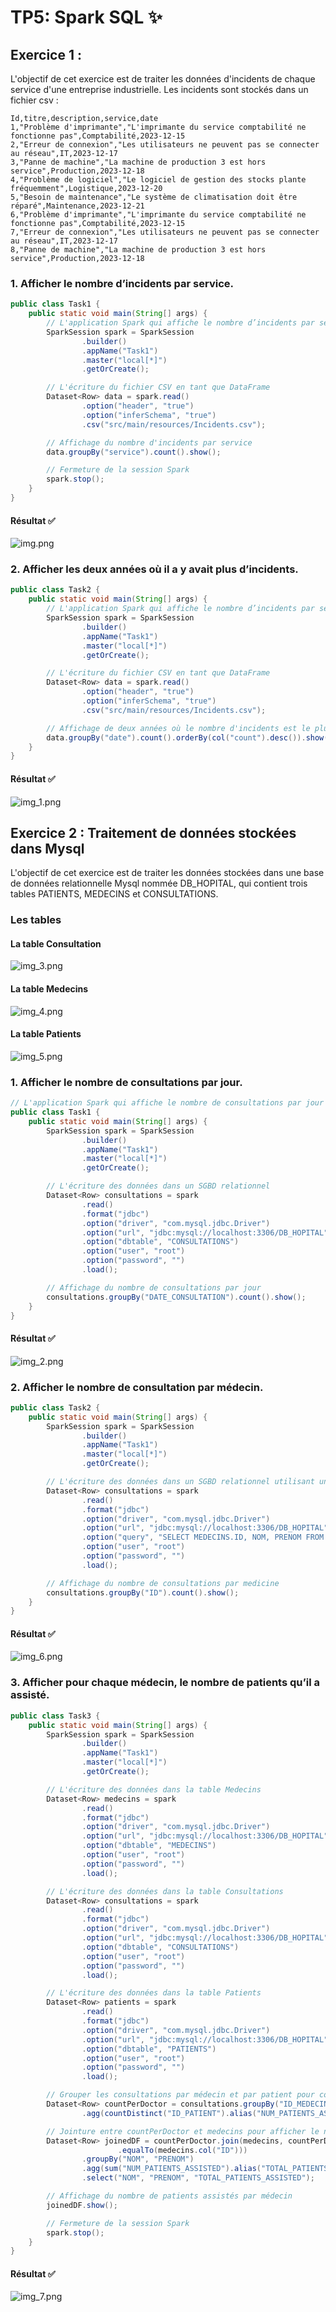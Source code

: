# TP5: Spark SQL ✨

## Exercice 1 :
L'objectif de cet exercice est de traiter les données d'incidents de chaque service d'une entreprise industrielle. Les incidents sont stockés dans un fichier csv :
```
Id,titre,description,service,date
1,"Problème d'imprimante","L'imprimante du service comptabilité ne fonctionne pas",Comptabilité,2023-12-15
2,"Erreur de connexion","Les utilisateurs ne peuvent pas se connecter au réseau",IT,2023-12-17
3,"Panne de machine","La machine de production 3 est hors service",Production,2023-12-18
4,"Problème de logiciel","Le logiciel de gestion des stocks plante fréquemment",Logistique,2023-12-20
5,"Besoin de maintenance","Le système de climatisation doit être réparé",Maintenance,2023-12-21
6,"Problème d'imprimante","L'imprimante du service comptabilité ne fonctionne pas",Comptabilité,2023-12-15
7,"Erreur de connexion","Les utilisateurs ne peuvent pas se connecter au réseau",IT,2023-12-17
8,"Panne de machine","La machine de production 3 est hors service",Production,2023-12-18
```

### 1. Afficher le nombre d’incidents par service.
```java
public class Task1 {
    public static void main(String[] args) {
        // L'application Spark qui affiche le nombre d’incidents par service.
        SparkSession spark = SparkSession
                .builder()
                .appName("Task1")
                .master("local[*]")
                .getOrCreate();

        // L'écriture du fichier CSV en tant que DataFrame
        Dataset<Row> data = spark.read()
                .option("header", "true")
                .option("inferSchema", "true")
                .csv("src/main/resources/Incidents.csv");

        // Affichage du nombre d'incidents par service
        data.groupBy("service").count().show();

        // Fermeture de la session Spark
        spark.stop();
    }
}
```

#### Résultat ✅
![img.png](assets/img.png)

### 2. Afficher les deux années où il a y avait plus d’incidents.
```java
public class Task2 {
    public static void main(String[] args) {
        // L'application Spark qui affiche le nombre d’incidents par service.
        SparkSession spark = SparkSession
                .builder()
                .appName("Task1")
                .master("local[*]")
                .getOrCreate();

        // L'écriture du fichier CSV en tant que DataFrame
        Dataset<Row> data = spark.read()
                .option("header", "true")
                .option("inferSchema", "true")
                .csv("src/main/resources/Incidents.csv");

        // Affichage de deux années où le nombre d'incidents est le plus élevé
        data.groupBy("date").count().orderBy(col("count").desc()).show(2);
    }
}
```

#### Résultat ✅
![img_1.png](assets/img_1.png)

## Exercice 2 : Traitement de données stockées dans Mysql
L'objectif de cet exercice est de traiter les données stockées dans une base de données relationnelle Mysql nommée DB_HOPITAL, qui contient trois tables PATIENTS, MEDECINS et CONSULTATIONS.

### Les tables
#### La table Consultation
![img_3.png](assets/img_3.png)

#### La table Medecins
![img_4.png](assets/img_4.png)

#### La table Patients
![img_5.png](assets/img_5.png)

### 1. Afficher le nombre de consultations par jour.
```java
// L'application Spark qui affiche le nombre de consultations par jour
public class Task1 {
    public static void main(String[] args) {
        SparkSession spark = SparkSession
                .builder()
                .appName("Task1")
                .master("local[*]")
                .getOrCreate();

        // L'écriture des données dans un SGBD relationnel
        Dataset<Row> consultations = spark
                .read()
                .format("jdbc")
                .option("driver", "com.mysql.jdbc.Driver")
                .option("url", "jdbc:mysql://localhost:3306/DB_HOPITAL")
                .option("dbtable", "CONSULTATIONS")
                .option("user", "root")
                .option("password", "")
                .load();

        // Affichage du nombre de consultations par jour
        consultations.groupBy("DATE_CONSULTATION").count().show();
    }
}
```

#### Résultat ✅
![img_2.png](assets/img_2.png)

### 2. Afficher le nombre de consultation par médecin.
```java
public class Task2 {
    public static void main(String[] args) {
        SparkSession spark = SparkSession
                .builder()
                .appName("Task1")
                .master("local[*]")
                .getOrCreate();

        // L'écriture des données dans un SGBD relationnel utilisant une jointure entre Medecins et Consultations
        Dataset<Row> consultations = spark
                .read()
                .format("jdbc")
                .option("driver", "com.mysql.jdbc.Driver")
                .option("url", "jdbc:mysql://localhost:3306/DB_HOPITAL")
                .option("query", "SELECT MEDECINS.ID, NOM, PRENOM FROM CONSULTATIONS INNER JOIN MEDECINS ON CONSULTATIONS.ID_MEDECIN = MEDECINS.ID")
                .option("user", "root")
                .option("password", "")
                .load();

        // Affichage du nombre de consultations par medicine
        consultations.groupBy("ID").count().show();
    }
}
```

#### Résultat ✅
![img_6.png](assets/img_6.png)

### 3. Afficher pour chaque médecin, le nombre de patients qu’il a assisté.
```java
public class Task3 {
    public static void main(String[] args) {
        SparkSession spark = SparkSession
                .builder()
                .appName("Task1")
                .master("local[*]")
                .getOrCreate();

        // L'écriture des données dans la table Medecins
        Dataset<Row> medecins = spark
                .read()
                .format("jdbc")
                .option("driver", "com.mysql.jdbc.Driver")
                .option("url", "jdbc:mysql://localhost:3306/DB_HOPITAL")
                .option("dbtable", "MEDECINS")
                .option("user", "root")
                .option("password", "")
                .load();

        // L'écriture des données dans la table Consultations
        Dataset<Row> consultations = spark
                .read()
                .format("jdbc")
                .option("driver", "com.mysql.jdbc.Driver")
                .option("url", "jdbc:mysql://localhost:3306/DB_HOPITAL")
                .option("dbtable", "CONSULTATIONS")
                .option("user", "root")
                .option("password", "")
                .load();

        // L'écriture des données dans la table Patients
        Dataset<Row> patients = spark
                .read()
                .format("jdbc")
                .option("driver", "com.mysql.jdbc.Driver")
                .option("url", "jdbc:mysql://localhost:3306/DB_HOPITAL")
                .option("dbtable", "PATIENTS")
                .option("user", "root")
                .option("password", "")
                .load();

        // Grouper les consultations par médecin et par patient pour compter le nombre de patients assistés par médecin
        Dataset<Row> countPerDoctor = consultations.groupBy("ID_MEDECIN", "ID_PATIENT")
                .agg(countDistinct("ID_PATIENT").alias("NUM_PATIENTS_ASSISTED"));

        // Jointure entre countPerDoctor et medecins pour afficher le nom et le prénom du médecin
        Dataset<Row> joinedDF = countPerDoctor.join(medecins, countPerDoctor.col("ID_MEDECIN")
                        .equalTo(medecins.col("ID")))
                .groupBy("NOM", "PRENOM")
                .agg(sum("NUM_PATIENTS_ASSISTED").alias("TOTAL_PATIENTS_ASSISTED"))
                .select("NOM", "PRENOM", "TOTAL_PATIENTS_ASSISTED");

        // Affichage du nombre de patients assistés par médecin
        joinedDF.show();

        // Fermeture de la session Spark
        spark.stop();
    }
}
```

#### Résultat ✅
![img_7.png](assets/img_8.png)